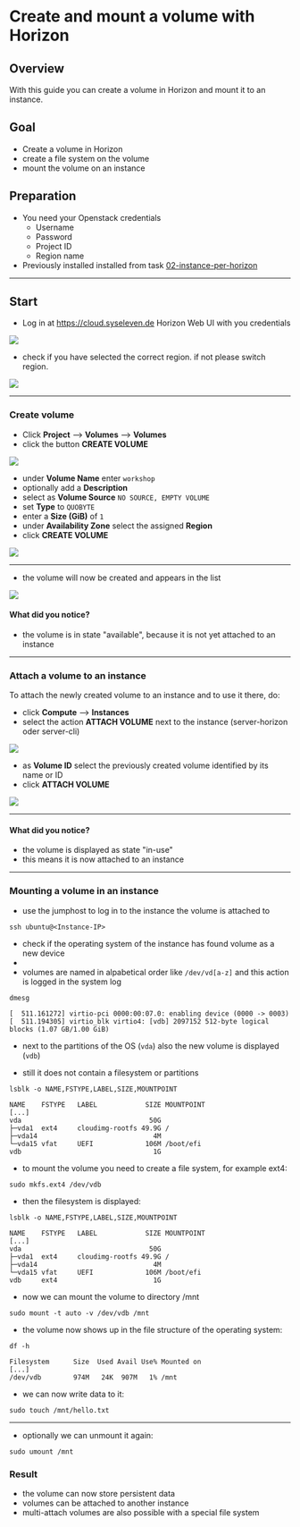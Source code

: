 # Create and mount a volume with Horizon

## Overview

With this guide you can create a volume in Horizon and mount it to an instance.

## Goal

* Create a volume in Horizon
* create a file system on the volume
* mount the volume on an instance

## Preparation

* You need your Openstack credentials
  * Username
  * Password
  * Project ID
  * Region name
* Previously installed installed from task [02-instance-per-horizon](/02-instance-per-horizon)

---

## Start

* Log in at https://cloud.syseleven.de Horizon Web UI with you credentials

![](images/001-login-windows.png)

* check if you have selected the correct region. if not please switch region.

![](images/002-select-region.png)

---

### Create volume

* Click **Project** --> **Volumes** --> **Volumes**
* click the button **CREATE VOLUME**

![](images/003-button-create-volume.png)

* under **Volume Name** enter `workshop`
* optionally add a **Description**
* select as **Volume Source** `NO SOURCE, EMPTY VOLUME`
* set **Type** to `QUOBYTE`
* enter a **Size (GiB)** of `1`
* under **Availability Zone** select the assigned **Region**
* click **CREATE VOLUME**

![](images/010-create-volume.png)

---

* the volume will now be created and appears in the list

![](images/011-volume-created.png)

#### What did you notice?

* the volume is in state "available", because it is not yet attached to an instance

---

### Attach a volume to an instance

To attach the newly created volume to an instance and to use it there, do:

* click **Compute** --> **Instances**
* select the action **ATTACH VOLUME** next to the instance (server-horizon oder server-cli)

![](images/020-action-attach-volume.png)

* as **Volume ID** select the previously created volume identified by its name or ID
* click **ATTACH VOLUME**

![](images/030-attach-volume.png)

---

#### What did you notice?

* the volume is displayed as state "in-use"
* this means it is now attached to an instance

---

### Mounting a volume in an instance

* use the jumphost to log in to the instance the volume is attached to

`ssh ubuntu@<Instance-IP>`

* check if the operating system of the instance has found volume as a new device
* 
* volumes are named in alpabetical order like `/dev/vd[a-z]` and this action is logged in the system log

```
dmesg

[  511.161272] virtio-pci 0000:00:07.0: enabling device (0000 -> 0003)
[  511.194305] virtio_blk virtio4: [vdb] 2097152 512-byte logical blocks (1.07 GB/1.00 GiB)
```

* next to the partitions of the OS (`vda`) also the new volume is displayed (`vdb`)

* still it does not contain a filesystem or partitions

```
lsblk -o NAME,FSTYPE,LABEL,SIZE,MOUNTPOINT

NAME    FSTYPE   LABEL            SIZE MOUNTPOINT
[...]
vda                                50G 
├─vda1  ext4     cloudimg-rootfs 49.9G /
├─vda14                             4M 
└─vda15 vfat     UEFI             106M /boot/efi
vdb                                 1G
```

* to mount the volume you need to create a file system, for example ext4:

```
sudo mkfs.ext4 /dev/vdb
```

* then the filesystem is displayed:

```
lsblk -o NAME,FSTYPE,LABEL,SIZE,MOUNTPOINT

NAME    FSTYPE   LABEL            SIZE MOUNTPOINT
[...]
vda                                50G 
├─vda1  ext4     cloudimg-rootfs 49.9G /
├─vda14                             4M 
└─vda15 vfat     UEFI             106M /boot/efi
vdb     ext4                        1G
```

* now we can mount the volume to directory /mnt

```
sudo mount -t auto -v /dev/vdb /mnt
```

* the volume now shows up in the file structure of the operating system:

```
df -h

Filesystem      Size  Used Avail Use% Mounted on
[...]
/dev/vdb        974M   24K  907M   1% /mnt
```

* we can now write data to it:

`sudo touch /mnt/hello.txt`

---

* optionally we can unmount it again:

```
sudo umount /mnt
```

### Result

* the volume can now store persistent data
* volumes can be attached to another instance
* multi-attach volumes are also possible with a special file system

